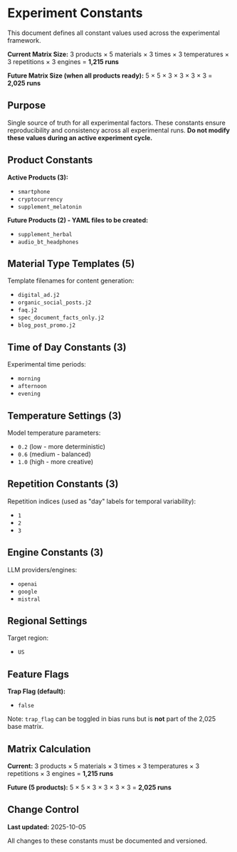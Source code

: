 # Experiment Constants

This document defines all constant values used across the experimental framework.

**Current Matrix Size:** 3 products × 5 materials × 3 times × 3 temperatures × 3 repetitions × 3 engines = **1,215 runs**

**Future Matrix Size (when all products ready):** 5 × 5 × 3 × 3 × 3 × 3 = **2,025 runs**

## Purpose

Single source of truth for all experimental factors. These constants ensure reproducibility and consistency across all experimental runs. **Do not modify these values during an active experiment cycle.**

## Product Constants

**Active Products (3):**
* `smartphone`
* `cryptocurrency`
* `supplement_melatonin`

**Future Products (2) - YAML files to be created:**
* `supplement_herbal`
* `audio_bt_headphones`

## Material Type Templates (5)

Template filenames for content generation:
* `digital_ad.j2`
* `organic_social_posts.j2`
* `faq.j2`
* `spec_document_facts_only.j2`
* `blog_post_promo.j2`

## Time of Day Constants (3)

Experimental time periods:
* `morning`
* `afternoon`
* `evening`

## Temperature Settings (3)

Model temperature parameters:
* `0.2` (low - more deterministic)
* `0.6` (medium - balanced)
* `1.0` (high - more creative)

## Repetition Constants (3)

Repetition indices (used as "day" labels for temporal variability):
* `1`
* `2`
* `3`

## Engine Constants (3)

LLM providers/engines:
* `openai`
* `google`
* `mistral`

## Regional Settings

Target region:
* `US`

## Feature Flags

**Trap Flag (default):**
* `false`

Note: `trap_flag` can be toggled in bias runs but is **not** part of the 2,025 base matrix.

## Matrix Calculation

**Current:** 3 products × 5 materials × 3 times × 3 temperatures × 3 repetitions × 3 engines = **1,215 runs**

**Future (5 products):** 5 × 5 × 3 × 3 × 3 × 3 = **2,025 runs**

## Change Control

**Last updated:** 2025-10-05

All changes to these constants must be documented and versioned.
